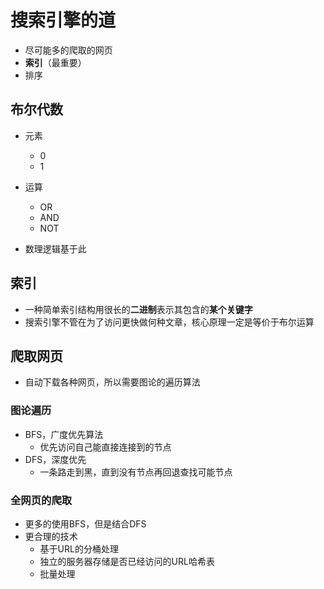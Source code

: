 # 搜索引擎的道
+ 尽可能多的爬取的网页
+ **索引**（最重要）
+ 排序

## 布尔代数

+ 元素
  + 0
  + 1
+ 运算
  + OR
  + AND
  + NOT

+ 数理逻辑基于此

## 索引

+ 一种简单索引结构用很长的**二进制**表示其包含的**某个关键字**
+ 搜索引擎不管在为了访问更快做何种文章，核心原理一定是等价于布尔运算

## 爬取网页

+ 自动下载各种网页，所以需要图论的遍历算法

### 图论遍历

+ BFS，广度优先算法
  + 优先访问自己能直接连接到的节点
+ DFS，深度优先
  + 一条路走到黑，直到没有节点再回退查找可能节点

### 全网页的爬取

+ 更多的使用BFS，但是结合DFS
+ 更合理的技术
  + 基于URL的分桶处理
  + 独立的服务器存储是否已经访问的URL哈希表
  + 批量处理
